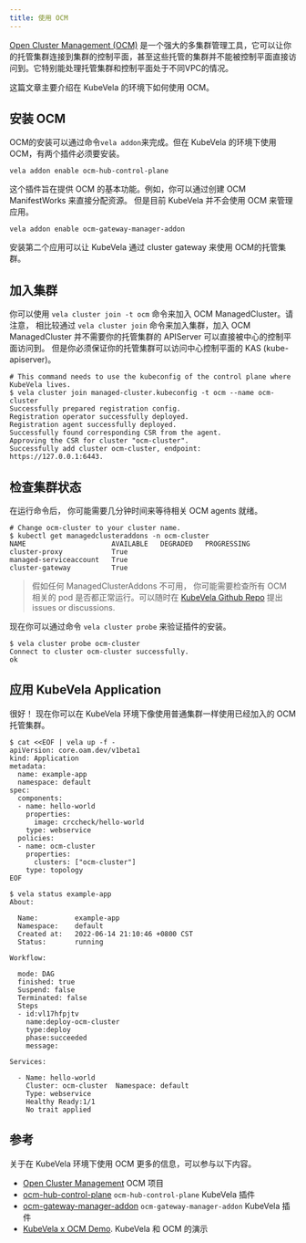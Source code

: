 ```yaml
---
title: 使用 OCM
---
```


[Open Cluster Management (OCM)](https://open-cluster-management.io/) 是一个强大的多集群管理工具，它可以让你的托管集群连接到集群的控制平面，甚至这些托管的集群并不能被控制平面直接访问到。它特别能处理托管集群和控制平面处于不同VPC的情况。

这篇文章主要介绍在 KubeVela 的环境下如何使用 OCM。

## 安装 OCM

OCM的安装可以通过命令`vela addon`来完成。但在 KubeVela 的环境下使用 OCM，有两个插件必须要安装。

```shell
vela addon enable ocm-hub-control-plane
`````

这个插件旨在提供 OCM 的基本功能。例如，你可以通过创建 OCM ManifestWorks 来直接分配资源。 但是目前 KubeVela 并不会使用 OCM 来管理应用。

```shell
vela addon enable ocm-gateway-manager-addon
```

安装第二个应用可以让 KubeVela 通过 cluster gateway 来使用 OCM的托管集群。

## 加入集群

你可以使用 `vela cluster join -t ocm`  命令来加入 OCM ManagedCluster。请注意， 相比较通过 `vela cluster join` 命令来加入集群，加入 OCM ManagedCluster 并不需要你的托管集群的 APIServer 可以直接被中心的控制平面访问到。 但是你必须保证你的托管集群可以访问中心控制平面的  KAS (kube-apiserver)。

```shell
# This command needs to use the kubeconfig of the control plane where KubeVela lives.  
$ vela cluster join managed-cluster.kubeconfig -t ocm --name ocm-cluster
Successfully prepared registration config.
Registration operator successfully deployed.
Registration agent successfully deployed.
Successfully found corresponding CSR from the agent.
Approving the CSR for cluster "ocm-cluster".              
Successfully add cluster ocm-cluster, endpoint: https://127.0.0.1:6443. 
```

## 检查集群状态

在运行命令后， 你可能需要几分钟时间来等待相关 OCM agents 就绪。

```shell
# Change ocm-cluster to your cluster name.
$ kubectl get managedclusteraddons -n ocm-cluster                                                    
NAME                     AVAILABLE   DEGRADED   PROGRESSING
cluster-proxy            True                   
managed-serviceaccount   True                   
cluster-gateway          True
```

> 假如任何 ManagedClusterAddons 不可用， 你可能需要检查所有 OCM 相关的 pod 是否都正常运行。可以随时在 [KubeVela Github Repo](https://github.com/kubevela/kubevela/) 提出 issues or discussions.

现在你可以通过命令 `vela cluster probe` 来验证插件的安装。
```shell
$ vela cluster probe ocm-cluster                                  
Connect to cluster ocm-cluster successfully.
ok
```

## 应用 KubeVela Application

很好！ 现在你可以在 KubeVela 环境下像使用普通集群一样使用已经加入的 OCM 托管集群。

```shell
$ cat <<EOF | vela up -f -
apiVersion: core.oam.dev/v1beta1
kind: Application
metadata:
  name: example-app
  namespace: default
spec:
  components:
  - name: hello-world
    properties:
      image: crccheck/hello-world
    type: webservice
  policies:
  - name: ocm-cluster
    properties:
      clusters: ["ocm-cluster"]
    type: topology
EOF
```

```shell
$ vela status example-app
About:

  Name:         example-app                  
  Namespace:    default                      
  Created at:   2022-06-14 21:10:46 +0800 CST
  Status:       running                      

Workflow:

  mode: DAG
  finished: true
  Suspend: false
  Terminated: false
  Steps
  - id:vl17hfpjtv
    name:deploy-ocm-cluster
    type:deploy
    phase:succeeded 
    message:

Services:

  - Name: hello-world  
    Cluster: ocm-cluster  Namespace: default
    Type: webservice
    Healthy Ready:1/1
    No trait applied
```

## 参考

关于在 KubeVela 环境下使用 OCM 更多的信息，可以参与以下内容。
- [Open Cluster Management](https://open-cluster-management.io/) OCM 项目
- [ocm-hub-control-plane](https://github.com/kubevela/catalog/tree/master/addons/ocm-hub-control-plane) `ocm-hub-control-plane` KubeVela 插件
- [ocm-gateway-manager-addon](https://github.com/kubevela/catalog/tree/master/addons/ocm-gateway-manager-addon) `ocm-gateway-manager-addon` KubeVela 插件
- [KubeVela x OCM Demo](https://github.com/kubevela/samples/tree/master/12.Open_Cluster_Management_Demo). KubeVela 和 OCM 的演示